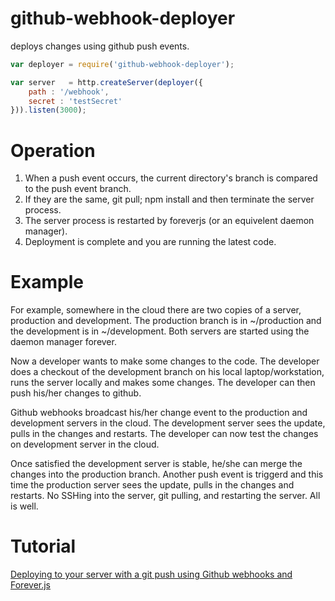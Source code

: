 # github-webhook-deployer 

deploys changes using github push events.

``` js
var deployer = require('github-webhook-deployer');

var server   = http.createServer(deployer({
    path : '/webhook',
    secret : 'testSecret' 
})).listen(3000);
```

# Operation

1. When a push event occurs, the current directory's branch is compared to the push event branch.
2. If they are the same, git pull; npm install and then terminate the server process.
3. The server process is restarted by foreverjs (or an equivelent daemon manager).
4. Deployment is complete and you are running the latest code.

# Example

For example, somewhere in the cloud there are two copies of a server, production and development.
The production branch is in ~/production and the development is in ~/development.
Both servers are started using the daemon manager forever.

Now a developer wants to make some changes to the code.  The developer does a checkout of the 
development branch on his local laptop/workstation, runs the server locally and makes some 
changes.  The developer can then push his/her changes to github.  

Github webhooks broadcast his/her change event to the production and development servers in the 
cloud.  The development server sees the update, pulls in the changes and restarts.  The 
developer can now test the changes on development server in the cloud. 

Once satisfied the development server is stable, he/she can merge the changes into the 
production branch. Another push event is triggerd and this time the production server sees the 
update, pulls in the changes and restarts.  No SSHing into the server, git pulling, and 
restarting the server.  All is well.

# Tutorial

[Deploying to your server with a git push using Github webhooks and Forever.js](http://sethlakowske.com/articles/github-push-event-deployment/)